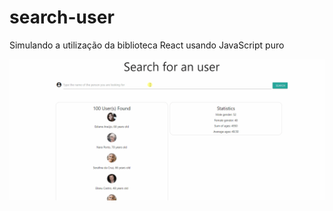 # search-user

Simulando a utilização da biblioteca React usando JavaScript puro

![](/images/search-user.gif)
